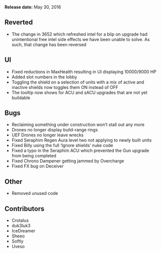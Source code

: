 **Release date:** May 30, 2016

## Reverted

-   The change in 3652 which refreshed intel for a blip on upgrade had
    unintentional free intel side effects we have been unable to solve.
    As such, that change has been reversed

## UI

-   Fixed reductions in MaxHealth resulting in UI displaying 10000/9000
    HP
-   Added slot numbers in the lobby
-   Toggling the shield on a selection of units with a mix of active and
    inactive shields now toggles them ON instead of OFF
-   The tooltip now shows for ACU and sACU upgrades that are not yet
    buildable

## Bugs

-   Reclaiming something under construction won’t stall out any more
-   Drones no longer display build-range rings
-   UEF Drones no longer leave wrecks
-   Fixed Seraphim Regen Aura level two not applying to newly built
    units
-   Fixed Billy using the full ‘Ignore shields’ nuke code
-   Fixed a typo in the Seraphim ACU which prevented the Gun upgrade
    from being completed
-   Fixed Chrono Dampener getting jammed by Overcharge
-   Fixed FX bug on Deceiver

## Other

-   Removed unused code

## Contributors

-   Crotalus
-   duk3luk3
-   IceDreamer
-   Sheeo
-   Softly
-   Uveso